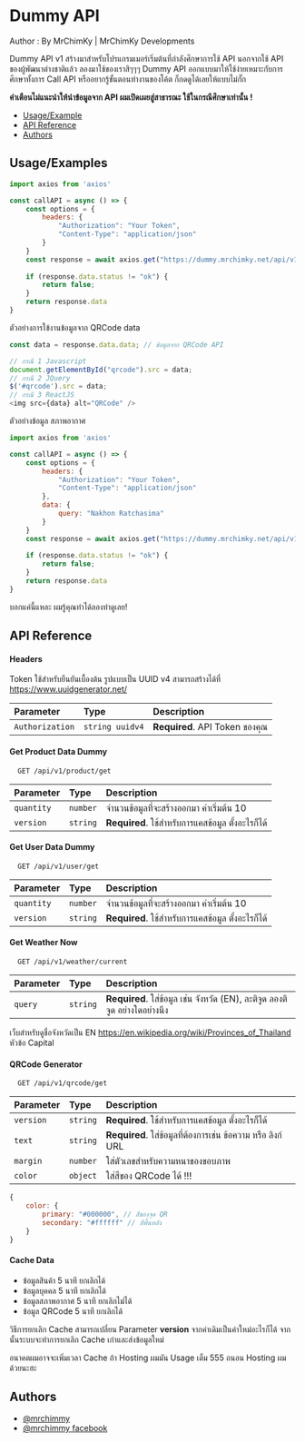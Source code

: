 
# Dummy API

Author : By MrChimKy | MrChimKy Developments

Dummy API v1 สร้างมาสำหรับโปรแกรมเมอร์เริ่มต้นที่กำลังศึกษาการใช้ API นอกจากใช้ API ของผู้พัฒนาต่างชาติแล้ว ลองมาใช้ของเราสิๆๆๆ Dummy API ออกแบบมาให้ใช้ง่ายเหมาะกับการศึกษาทั้งการ Call API หรืออยากรู้ขั้นตอนทำงานของโค้ต ก็กดดูได้เลยให้แบบไม่กั๊ก

**คำเตือนไม่แนะนำให้นำข้อมูลจาก API ผมเปิดเผยสู่สาธารณะ ใช้ในกรณีศึกษาเท่านั้น !** 

- [Usage/Example](#Usage/Examples)
- [API Reference](#API-Reference)
- [Authors](#Authors)


## Usage/Examples 

```javascript
import axios from 'axios'

const callAPI = async () => {
    const options = {
        headers: {
            "Authorization": "Your Token",
            "Content-Type": "application/json"
        }
    }
    const response = await axios.get("https://dummy.mrchimky.net/api/v1", options);
    
    if (response.data.status != "ok") {
        return false;
    }
    return response.data
}
```
ตัวอย่างการใข้งานข้อมูลจาก QRCode data
```javascript
const data = response.data.data; // ข้อมูลจาก QRCode API

// กรณี 1 Javascript
document.getElementById("qrcode").src = data;
// กรณี 2 JQuery
$('#qrcode').src = data;
// กรณี 3 ReactJS
<img src={data} alt="QRCode" />

```
ตัวอย่างข้อมูล สภาพอากาศ
```javascript
import axios from 'axios'

const callAPI = async () => {
    const options = {
        headers: {
            "Authorization": "Your Token",
            "Content-Type": "application/json"
        },
        data: {
            query: "Nakhon Ratchasima"
        }
    }
    const response = await axios.get("https://dummy.mrchimky.net/api/v1/weather/current", options);
    
    if (response.data.status != "ok") {
        return false;
    }
    return response.data
}
```
บอกแค่นี้แหละ ผมรู้คุณทำได้ลองทำดูเลย!

## API Reference

#### Headers
Token ใช้สำหรับยืนยันเบื้องต้น รูปแบบเป็น UUID v4 สามารถสร้างได้ที่ https://www.uuidgenerator.net/

| Parameter | Type     | Description                |
| :-------- | :------- | :------------------------- |
| `Authorization` | `string uuidv4` | **Required**. API Token ของคุณ |


#### Get Product Data Dummy

```http
  GET /api/v1/product/get
```

| Parameter | Type     | Description                |
| :-------- | :------- | :------------------------- |
| `quantity` | `number` | จำนวนข้อมูลที่จะสร้างออกมา ค่าเริ่มต้น 10 |
| `version` | `string` | **Required**. ใช้สำหรับการแคสข้อมูล ตั้งอะไรก็ได้ |

#### Get User Data Dummy

```http
  GET /api/v1/user/get
```

| Parameter | Type     | Description                |
| :-------- | :------- | :------------------------- |
| `quantity` | `number` | จำนวนข้อมูลที่จะสร้างออกมา ค่าเริ่มต้น 10 |
| `version` | `string` | **Required**. ใช้สำหรับการแคสข้อมูล ตั้งอะไรก็ได้ |

#### Get Weather Now

```http
  GET /api/v1/weather/current
```

| Parameter | Type     | Description                       |
| :-------- | :------- | :-------------------------------- |
| `query`      | `string` | **Required**. ใส่ข้อมูล เช่น จังหวัด (EN), ละติจูด ลองติจูด อย่างใดอย่างนึง |

เว็บสำหรับดูชื่อจังหวัดเป็น EN https://en.wikipedia.org/wiki/Provinces_of_Thailand หัวข้อ Capital

#### QRCode Generator

```http
  GET /api/v1/qrcode/get
```

| Parameter | Type     | Description                       |
| :-------- | :------- | :-------------------------------- |
| `version` | `string` | **Required**. ใช้สำหรับการแคสข้อมูล ตั้งอะไรก็ได้ |
| `text`      | `string` | **Required**. ใส่ข้อมูลที่ต้องการเช่น ข้อความ หรือ ลิงก์ URL |
| `margin`      | `number` | ใส่ตัวเลขสำหรับความหนาของขอบภาพ |
| `color`      | `object` | ใส่สีของ QRCode ได้ !!! |

```javascript
{
    color: {
        primary: "#000000", // สีของจุด QR
        secondary: "#ffffff" // สีพื้นหลัง
    }
}
```

#### Cache Data

- ข้อมูลสินค้า 5 นาที ยกเลิกได้
- ข้อมูลบุคคล 5 นาที ยกเลิกได้
- ข้อมูลสภาพอากาศ 5 นาที ยกเลิกไม่ได้
- ข้อมูล QRCode 5 นาที ยกเลิกได้

วิธีการยกเลิก Cache สามารถเปลี่ยน Parameter **version** จากค่าเดิมเป็นค่าใหม่อะไรก็ได้ จากนั้นระบบจะทำการยกเลิก Cache เก่าและส่งข้อมูลใหม่

อนาคตผมอาจจะเพิ่มเวลา Cache ถ้า Hosting ผมมัน Usage เต็ม 555 ถนอน Hosting ผมด้วยนะฮะ


## Authors

- [@mrchimmy](https://www.github.com/mrchimmy)
- [@mrchimmy facebook](https://www.facebook.com/mrchimky)

